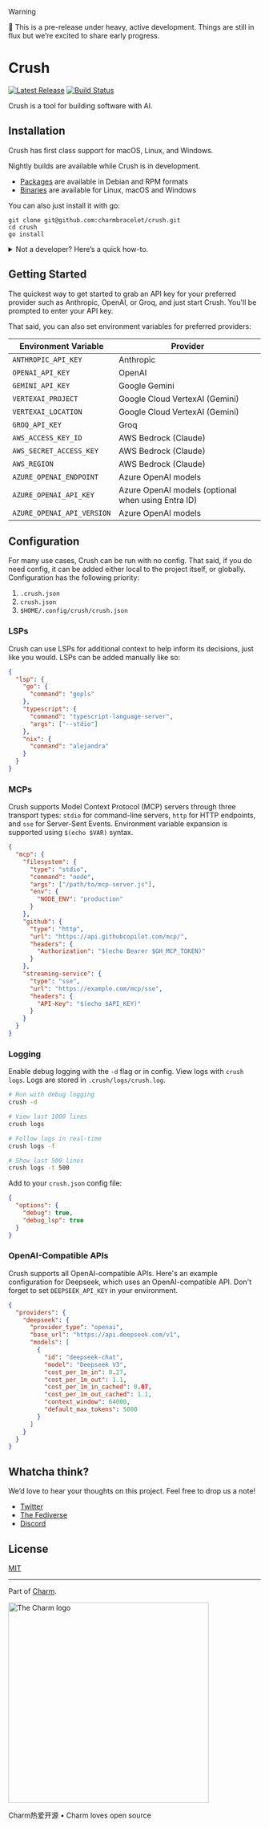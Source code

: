 > [!WARNING]
> 🚧 This is a pre-release under heavy, active development. Things are still in flux but we’re excited to share early progress.

# Crush

<p>
    <a href="https://github.com/charmbracelet/crush/releases"><img src="https://img.shields.io/github/release/charmbracelet/crush" alt="Latest Release"></a>
    <a href="https://github.com/charmbracelet/crush/actions"><img src="https://github.com/charmbracelet/crush/workflows/build/badge.svg" alt="Build Status"></a>
</p>

Crush is a tool for building software with AI.

## Installation

Crush has first class support for macOS, Linux, and Windows.

Nightly builds are available while Crush is in development.

- [Packages](https://github.com/charmbracelet/crush/releases/tag/nightly) are available in Debian and RPM formats
- [Binaries](https://github.com/charmbracelet/crush/releases/tag/nightly) are available for Linux, macOS and Windows

You can also just install it with go:

```
git clone git@github.com:charmbracelet/crush.git
cd crush
go install
```

<details>
<summary>Not a developer? Here’s a quick how-to.</summary>

Download the latest [nightly release](https://github.com/charmbracelet/crush/releases) for your system. The [macOS ARM64](https://github.com/charmbracelet/crush/releases/download/nightly/crush_0.1.0-nightly_Darwin_arm64.tar.gz) is most likely what you want.

Next, open a terminal and run the following commands:

```bash
cd ~/Downloads
tar -xvzf crush_0.1.0-nightly_Darwin_arm64.tar.gz -C crush
sudo mv ./crush/crush /usr/local/bin/crush
rm -rf crush
```

Then, run Crush by typing `crush`.

***

</details>

## Getting Started

The quickest way to get started to grab an API key for your preferred
provider such as Anthropic, OpenAI, or Groq, and just start Crush. You'll be
prompted to enter your API key.

That said, you can also set environment variables for preferred providers:

| Environment Variable       | Provider                                           |
| -------------------------- | -------------------------------------------------- |
| `ANTHROPIC_API_KEY`        | Anthropic                                          |
| `OPENAI_API_KEY`           | OpenAI                                             |
| `GEMINI_API_KEY`           | Google Gemini                                      |
| `VERTEXAI_PROJECT`         | Google Cloud VertexAI (Gemini)                     |
| `VERTEXAI_LOCATION`        | Google Cloud VertexAI (Gemini)                     |
| `GROQ_API_KEY`             | Groq                                               |
| `AWS_ACCESS_KEY_ID`        | AWS Bedrock (Claude)                               |
| `AWS_SECRET_ACCESS_KEY`    | AWS Bedrock (Claude)                               |
| `AWS_REGION`               | AWS Bedrock (Claude)                               |
| `AZURE_OPENAI_ENDPOINT`    | Azure OpenAI models                                |
| `AZURE_OPENAI_API_KEY`     | Azure OpenAI models (optional when using Entra ID) |
| `AZURE_OPENAI_API_VERSION` | Azure OpenAI models                                |

## Configuration

For many use cases, Crush can be run with no config. That said, if you do need config, it can be added either local to the project itself, or globally. Configuration has the following priority:

1. `.crush.json`
2. `crush.json`
3. `$HOME/.config/crush/crush.json`

### LSPs

Crush can use LSPs for additional context to help inform its decisions, just like you would. LSPs can be added manually like so:

```json
{
  "lsp": {
    "go": {
      "command": "gopls"
    },
    "typescript": {
      "command": "typescript-language-server",
      "args": ["--stdio"]
    },
    "nix": {
      "command": "alejandra"
    }
  }
}
```

### MCPs

Crush supports Model Context Protocol (MCP) servers through three transport types: `stdio` for command-line servers, `http` for HTTP endpoints, and `sse` for Server-Sent Events. Environment variable expansion is supported using `$(echo $VAR)` syntax.

```json
{
  "mcp": {
    "filesystem": {
      "type": "stdio",
      "command": "node", 
      "args": ["/path/to/mcp-server.js"],
      "env": {
        "NODE_ENV": "production"
      }
    },
    "github": {
      "type": "http",
      "url": "https://api.githubcopilot.com/mcp/",
      "headers": {
        "Authorization": "$(echo Bearer $GH_MCP_TOKEN)"
      }
    },
    "streaming-service": {
      "type": "sse",
      "url": "https://example.com/mcp/sse",
      "headers": {
        "API-Key": "$(echo $API_KEY)"
      }
    }
  }
}
```

### Logging

Enable debug logging with the `-d` flag or in config. View logs with `crush logs`. Logs are stored in `.crush/logs/crush.log`.

```bash
# Run with debug logging
crush -d

# View last 1000 lines
crush logs

# Follow logs in real-time  
crush logs -f

# Show last 500 lines
crush logs -t 500
```

Add to your `crush.json` config file:

```json
{
  "options": {
    "debug": true,
    "debug_lsp": true
  }
}
```

### OpenAI-Compatible APIs

Crush supports all OpenAI-compatible APIs. Here's an example configuration for Deepseek, which uses an OpenAI-compatible API. Don't forget to set `DEEPSEEK_API_KEY` in your environment.

```json
{
  "providers": {
    "deepseek": {
      "provider_type": "openai",
      "base_url": "https://api.deepseek.com/v1",
      "models": [
        {
          "id": "deepseek-chat",
          "model": "Deepseek V3",
          "cost_per_1m_in": 0.27,
          "cost_per_1m_out": 1.1,
          "cost_per_1m_in_cached": 0.07,
          "cost_per_1m_out_cached": 1.1,
          "context_window": 64000,
          "default_max_tokens": 5000
        }
      ]
    }
  }
}
```

## Whatcha think?

We’d love to hear your thoughts on this project. Feel free to drop us a note!

- [Twitter](https://twitter.com/charmcli)
- [The Fediverse](https://mastodon.social/@charmcli)
- [Discord](https://charm.sh/chat)

## License

[MIT](https://github.com/charmbracelet/crush/raw/main/LICENSE)

---

Part of [Charm](https://charm.land).

<a href="https://charm.sh/"><img alt="The Charm logo" width="400" src="https://stuff.charm.sh/charm-banner-next.jpg" /></a>

<!--prettier-ignore-->
Charm热爱开源 • Charm loves open source
